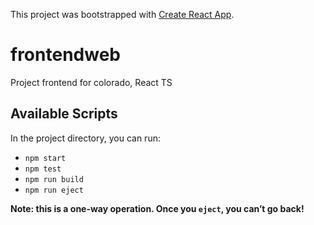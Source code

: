 This project was bootstrapped with [Create React App](https://github.com/facebook/create-react-app).

# frontendweb

Project frontend for colorado, React TS

## Available Scripts

In the project directory, you can run:

* `npm start`
* `npm test`
* `npm run build`
* `npm run eject`

**Note: this is a one-way operation. Once you `eject`, you can’t go back!**
